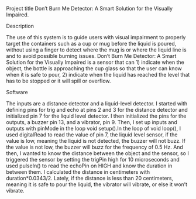 Project title
Don’t Burn Me Detector: A Smart Solution for the Visually Impaired.

Description

The use of this system is to guide users with visual impairment to properly target the
containers such as a cup or mug before the liquid is poured, without using a finger to detect
where the mug is or where the liquid line is and to avoid possible burning issues. Don’t Burn Me
Detector: A Smart Solution for the Visually Impaired is a sensor that can 1) indicate when the
object, the bottle is approaching the cup glass so that the user can know when it is safe to pour,
2) indicate when the liquid has reached the level that has to be stopped or it will spill or overflow.

Software

The inputs are a distance detector and a liquid-level detector. I started with defining pins for trig
and echo at pins 2 and 3 for the distance detector and initialized pin 7 for the liquid level detector. I then initialized the pins for the outputs, a buzzer pin 13, and a vibrator, pin 9. Then, I set up inputs and outputs with pinMode in the loop void setup().In the loop of void loop(), I used digitalRead to read the value of pin 7, the liquid level sensor, if the value is low, meaning the liquid is not detected, the buzzer will not buzz. If the value is not low, the buzzer will buzz for the frequency of 0.5 Hz. And then, I wanted to know the distance between the object and the sensor, so I triggered the sensor by setting the trigPin high for 10 microseconds and used pulseIn() to read the echoPin on HIGH and know the duration in between them. I calculated the distance in centimeters with duration*0.0343/2. Lately, if the distance is less than 20 centimeters, meaning it is safe to pour the liquid, the vibrator will vibrate, or else it won’t vibrate.
